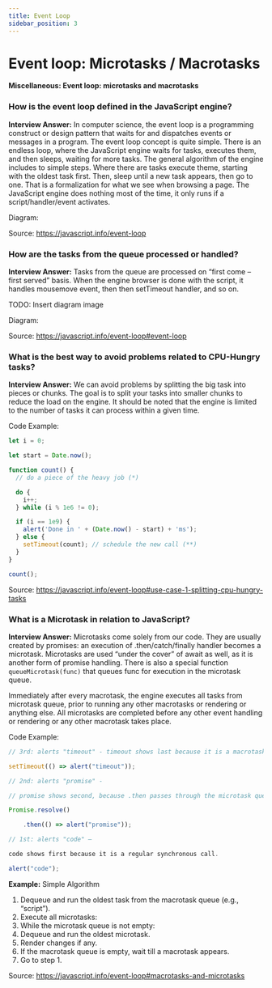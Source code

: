 ```yaml
---
title: Event Loop
sidebar_position: 3
---
```


# Event loop: Microtasks / Macrotasks

**Miscellaneous: Event loop: microtasks and macrotasks**

### How is the event loop defined in the JavaScript engine?

**Interview Answer:** In computer science, the event loop is a programming construct or design pattern that waits for and dispatches events or messages in a program. The event loop concept is quite simple. There is an endless loop, where the JavaScript engine waits for tasks, executes them, and then sleeps, waiting for more tasks. The general algorithm of the engine includes to simple steps. Where there are tasks execute theme, starting with the oldest task first. Then, sleep until a new task appears, then go to one. That is a formalization for what we see when browsing a page. The JavaScript engine does nothing most of the time, it only runs if a script/handler/event activates.

Diagram:

Source: <https://javascript.info/event-loop>

### How are the tasks from the queue processed or handled?

**Interview Answer:** Tasks from the queue are processed on “first come – first served” basis. When the engine browser is done with the script, it handles mousemove event, then then setTimeout handler, and so on.

TODO: Insert diagram image

Diagram:

Source: <https://javascript.info/event-loop#event-loop>

### What is the best way to avoid problems related to CPU-Hungry tasks?

**Interview Answer:** We can avoid problems by splitting the big task into pieces or chunks. The goal is to split your tasks into smaller chunks to reduce the load on the engine. It should be noted that the engine is limited to the number of tasks it can process within a given time.

Code Example:

```js
let i = 0;

let start = Date.now();

function count() {
  // do a piece of the heavy job (*)

  do {
    i++;
  } while (i % 1e6 != 0);

  if (i == 1e9) {
    alert('Done in ' + (Date.now() - start) + 'ms');
  } else {
    setTimeout(count); // schedule the new call (**)
  }
}

count();
```

Source: <https://javascript.info/event-loop#use-case-1-splitting-cpu-hungry-tasks>

### What is a Microtask in relation to JavaScript?

**Interview Answer:** Microtasks come solely from our code. They are usually created by promises: an execution of .then/catch/finally handler becomes a microtask. Microtasks are used “under the cover” of await as well, as it is another form of promise handling. There is also a special function `queueMicrotask(func)` that queues func for execution in the microtask queue.

Immediately after every macrotask, the engine executes all tasks from microtask queue, prior to running any other macrotasks or rendering or anything else. All microtasks are completed before any other event handling or rendering or any other macrotask takes place.

Code Example:

```js
// 3rd: alerts "timeout" - timeout shows last because it is a macrotask.

setTimeout(() => alert("timeout"));

// 2nd: alerts "promise" - 

// promise shows second, because .then passes through the microtask queue

Promise.resolve()

    .then(() => alert("promise"));

// 1st: alerts "code" – 

code shows first because it is a regular synchronous call.

alert("code");
```

**Example:** Simple Algorithm

1. Dequeue and run the oldest task from the macrotask queue (e.g., “script”).
1. Execute all microtasks:
1. While the microtask queue is not empty:
1. Dequeue and run the oldest microtask.
1. Render changes if any.
1. If the macrotask queue is empty, wait till a macrotask appears.
1. Go to step 1.

Source: <https://javascript.info/event-loop#macrotasks-and-microtasks>
